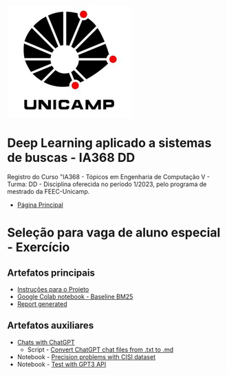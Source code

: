 ![Unicamp](../logo_unicamp.png)

# Deep Learning aplicado a sistemas de buscas - IA368 DD

Registro do Curso "IA368 - Tópicos em Engenharia de Computação V - Turma: DD - 
Disciplina oferecida no período 1/2023, pelo programa de mestrado da FEEC-Unicamp.

* [Página Principal](../README.md)

# Seleção para vaga de aluno especial - Exercício

## Artefatos principais
* [Instruções para o Projeto](exercicio-selecao.md)
* [Google Colab notebook - Baseline BM25](Baseline_BM25.ipynb)
* [Report generated](report.md)


## Artefatos auxiliares
* [Chats with ChatGPT](chats)
  * Script - [Convert ChatGPT chat files from .txt to .md](chats/ajust_chatgpt.py)
* Notebook - [Precision problems with CISI dataset](Precision_problems_with_CISI_dataset.ipynb)
* Notebook - [Test with GPT3 API](GPT3_Test.ipynb)

